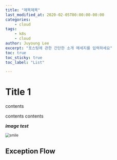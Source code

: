 ```yaml
---
title: "제목제목"
last_modified_at: 2020-02-05T00:00:00-00:00
categories:
	- cloud
tags:
	- k8s
	- cloud
author: Juyoung Lee
excerpt: "포스팅에 관한 간단한 소개 메세지를 입력하세요"
toc: true 
toc_sticky: true 
toc_label: "List"

---
```




# Title 1 <!--title H1 -->



contents

contents contents

***image test***



<img src="/Users/juyounglee/cnaps-skcc.github.io/assets/images/smile.png" alt="smile" style="zoom:80%;" />

## Exception Flow <!--title H2 -->



